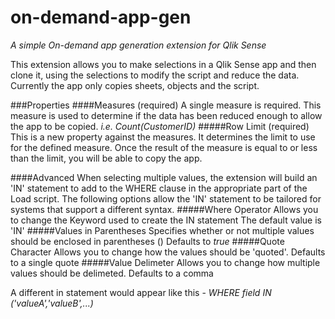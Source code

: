 # on-demand-app-gen
*A simple On-demand app generation extension for Qlik Sense*

This extension allows you to make selections in a Qlik Sense app and then clone it, using the selections to modify the script and reduce the data. Currently the app only copies sheets, objects and the script.

###Properties
####Measures (required)
A single measure is required. This measure is used to determine if the data has been reduced enough to allow the app to be copied.
*i.e. Count(CustomerID)*
#####Row Limit (required)
This is a new property against the measures. It determines the limit to use for the defined measure. Once the result of the measure is equal to or less than the limit, you will be able to copy the app.

####Advanced
When selecting multiple values, the extension will build an 'IN' statement to add to the WHERE clause in the appropriate part of the Load script. The following options allow the 'IN' statement to be tailored for systems that support a different syntax.
#####Where Operator
Allows you to change the Keyword used to create the IN statement
The default value is 'IN'
#####Values in Parentheses
Specifies whether or not multiple values should be enclosed in parentheses ()
Defaults to *true*
#####Quote Character
Allows you to change how the values should be 'quoted'.
Defaults to a single quote 
#####Value Delimeter
Allows you to change how multiple values should be delimeted.
Defaults to a comma

A different in statement would appear like this -
*WHERE _field_ IN (_'valueA'_,_'valueB'_,...)*
